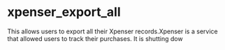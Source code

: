 # xpenser_export_all
This allows users to export all their Xpenser records.Xpenser is a service that allowed users to track their purchases.  It is shutting dow
